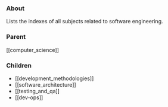 ### About
Lists the indexes of all subjects related to software engineering.

### Parent
[[computer_science]]

### Children
- [[development_methodologies]]
- [[software_architecture]]
- [[testing_and_qa]]
- [[dev-ops]]
